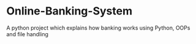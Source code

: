 # Online-Banking-System
A python project which explains how banking works using Python, OOPs and file handling
